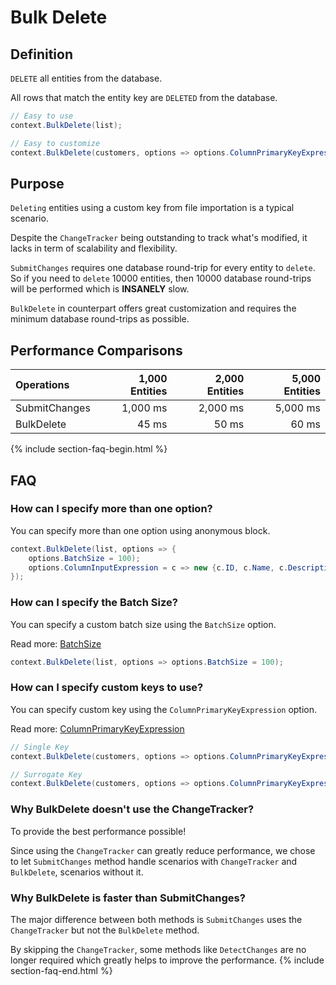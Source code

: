 # Bulk Delete

## Definition
`DELETE` all entities from the database.

All rows that match the entity key are `DELETED` from the database.


```csharp
// Easy to use
context.BulkDelete(list);

// Easy to customize
context.BulkDelete(customers, options => options.ColumnPrimaryKeyExpression = customer => customer.Code);
```

## Purpose
`Deleting` entities using a custom key from file importation is a typical scenario.

Despite the `ChangeTracker` being outstanding to track what's modified, it lacks in term of scalability and flexibility.

`SubmitChanges` requires one database round-trip for every entity to `delete`. So if you need to `delete` 10000 entities, then 10000 database round-trips will be performed which is **INSANELY** slow.

`BulkDelete` in counterpart offers great customization and requires the minimum database round-trips as possible.

## Performance Comparisons

| Operations      | 1,000 Entities | 2,000 Entities | 5,000 Entities |
| :-------------- | -------------: | -------------: | -------------: |
| SubmitChanges   | 1,000 ms       | 2,000 ms       | 5,000 ms       |
| BulkDelete      | 45 ms          | 50 ms          | 60 ms          |

{% include section-faq-begin.html %}
## FAQ

### How can I specify more than one option?
You can specify more than one option using anonymous block.


```csharp
context.BulkDelete(list, options => {
	options.BatchSize = 100);
	options.ColumnInputExpression = c => new {c.ID, c.Name, c.Description});
});
```

### How can I specify the Batch Size?
You can specify a custom batch size using the `BatchSize` option.

Read more: [BatchSize](/batch-size)


```csharp
context.BulkDelete(list, options => options.BatchSize = 100);
```

### How can I specify custom keys to use?
You can specify custom key using the `ColumnPrimaryKeyExpression` option.

Read more: [ColumnPrimaryKeyExpression](/column-primary-key-expression)


```csharp
// Single Key
context.BulkDelete(customers, options => options.ColumnPrimaryKeyExpression = customer => customer.Code);

// Surrogate Key
context.BulkDelete(customers, options => options.ColumnPrimaryKeyExpression = customer => new { customer.Code1, customer.Code2 });
```

<!--### How can I include child entities (Entity Graph)?
You cannot. Due to the risk of mistakes, we preferred not to offer this option and make sure every entity you wish to `delete` is specified.!-->

### Why BulkDelete doesn't use the ChangeTracker?
To provide the best performance possible!

Since using the `ChangeTracker` can greatly reduce performance, we chose to let `SubmitChanges` method handle scenarios with `ChangeTracker` and `BulkDelete`, scenarios without it.

### Why BulkDelete is faster than SubmitChanges?
The major difference between both methods is `SubmitChanges` uses the `ChangeTracker` but not the `BulkDelete` method.

By skipping the `ChangeTracker`, some methods like `DetectChanges` are no longer required which greatly helps to improve the performance.
{% include section-faq-end.html %}
